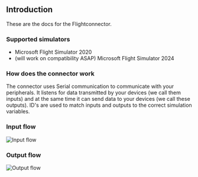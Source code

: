 ## Introduction

These are the docs for the Flightconnector.

### Supported simulators

- Microsoft Flight Simulator 2020
- (will work on compatibility ASAP) Microsoft Flight Simulator 2024

### How does the connector work

The connector uses Serial communication to communicate with your peripherals. It listens for data transmitted by your devices (we call them inputs) and at the same time it can send data to your devices (we call these outputs).
ID's are used to match inputs and outputs to the correct simulation variables.

### Input flow

![Input flow](../assets/input_flow.png)

### Output flow

![Output flow](../assets/output_flow.png)
